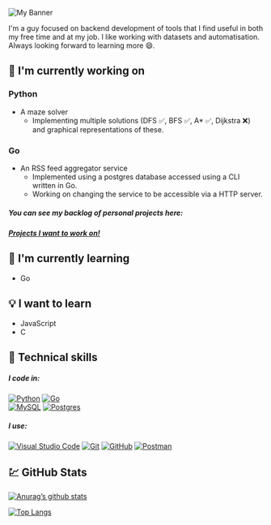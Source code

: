 ![My Banner](https://github.com/user-attachments/assets/7382b4e5-1b20-46fd-ae51-ab9268c60e6e)

I'm a guy focused on backend development of tools that I find useful in both my free time and at my job.
I like working with datasets and automatisation.
Always looking forward to learning more :smile:.

## :hammer: I'm currently working on
### Python  
* A maze solver
  - Implementing multiple solutions (DFS :white_check_mark:, BFS :white_check_mark:, A* :white_check_mark:, Dijkstra :x:) and graphical representations of these.
 ### Go  
* An RSS feed aggregator service
  - Implemented using a postgres database accessed using a CLI written in Go.
  - Working on changing the service to be accessible via a HTTP server.

##### You can see my backlog of personal projects here:
##### [Projects I want to work on!](https://github.com/users/git-cst/projects/1)

## :seedling: I'm currently learning
* Go

## :bulb: I want to learn
* JavaScript
* C

## :briefcase: Technical skills
##### I code in:
[![Python](https://img.shields.io/badge/Python-3776AB?logo=python&logoColor=fff)](#) [![Go](https://img.shields.io/badge/Go-%2300ADD8.svg?&logo=go&logoColor=white)](#)  
[![MySQL](https://img.shields.io/badge/MySQL-4479A1?logo=mysql&logoColor=fff)](#) [![Postgres](https://img.shields.io/badge/PostgreSQL-316192?logo=postgresql&logoColor=white)](#)

##### I use:
[![Visual Studio Code](https://custom-icon-badges.demolab.com/badge/Visual%20Studio%20Code-0078d7.svg?logo=vsc&logoColor=white)](#) [![Git](https://img.shields.io/badge/Git-F05032?logo=git&logoColor=fff)](#) [![GitHub](https://img.shields.io/badge/GitHub-%23121011.svg?logo=github&logoColor=white)](#)  [![Postman](https://img.shields.io/badge/Postman-orange?logo=postman&logoColor=white)](#)

## :chart: GitHub Stats
[![Anurag’s github stats](https://github-readme-stats.vercel.app/api?username=git-cst)](https://github.com/git-cst)

[![Top Langs](https://github-readme-stats.vercel.app/api/top-langs/?username=git-cst&layout=compact)](https://github.com/git-cst)
